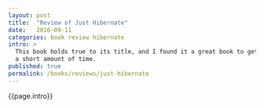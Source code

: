 ```yaml
---
layout: post
title:  "Review of Just Hibernate"
date:   2016-09-11
categories: book review hibernate
intro: >
  This book holds true to its title, and I found it a great book to get up and running with Hibernate in
  a short amount of time.
published: true
permalink: /books/reviews/just-hibernate
---
```

{{page.intro}}
